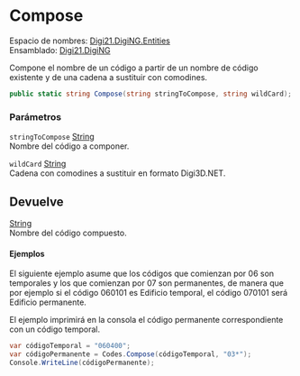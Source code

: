 # Compose

Espacio de nombres: [Digi21.DigiNG.Entities](/digi3d-net/programacion/.net/referencia/digi21.diging/digi21.diging.entities/)   
Ensamblado: [Digi21.DigiNG](/digi3d-net/programacion/.net/referencia/digi21.diging.plugin/digi21.diging/)​‌

Compone el nombre de un código a partir de un nombre de código existente y de una cadena a sustituir con comodines.

```csharp
public static string Compose(string stringToCompose, string wildCard);‌
```

### Parámetros

`stringToCompose` [String](https://docs.microsoft.com/en-us/dotnet/api/system.string?view=net-5.0)  
Nombre del código a componer.

`wildCard` [String](https://docs.microsoft.com/en-us/dotnet/api/system.string?view=net-5.0)  
Cadena con comodines a sustituir en formato Digi3D.NET.

## Devuelve

[String](https://docs.microsoft.com/en-us/dotnet/api/system.string?view=net-5.0)  
Nombre del código compuesto.

#### Ejemplos

El siguiente ejemplo asume que los códigos que comienzan por 06 son temporales y los que comienzan por 07 son permanentes, de manera que por ejemplo si el código 060101 es Edificio temporal, el código 070101 será Edificio permanente.

El ejemplo imprimirá en la consola el código permanente correspondiente con un código temporal.

```csharp
var códigoTemporal = "060400";
var códigoPermanente = Codes.Compose(códigoTemporal, "03*");
Console.WriteLine(códigoPermanente);
```

